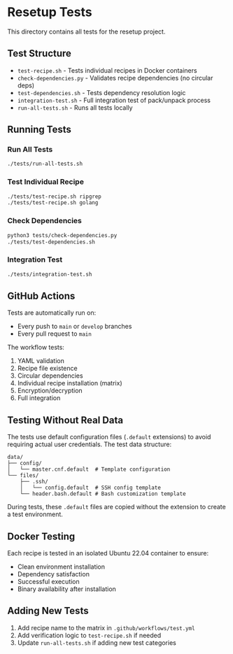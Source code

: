 # Resetup Tests

This directory contains all tests for the resetup project.

## Test Structure

- `test-recipe.sh` - Tests individual recipes in Docker containers
- `check-dependencies.py` - Validates recipe dependencies (no circular deps)
- `test-dependencies.sh` - Tests dependency resolution logic
- `integration-test.sh` - Full integration test of pack/unpack process
- `run-all-tests.sh` - Runs all tests locally

## Running Tests

### Run All Tests
```bash
./tests/run-all-tests.sh
```

### Test Individual Recipe
```bash
./tests/test-recipe.sh ripgrep
./tests/test-recipe.sh golang
```

### Check Dependencies
```bash
python3 tests/check-dependencies.py
./tests/test-dependencies.sh
```

### Integration Test
```bash
./tests/integration-test.sh
```

## GitHub Actions

Tests are automatically run on:
- Every push to `main` or `develop` branches
- Every pull request to `main`

The workflow tests:
1. YAML validation
2. Recipe file existence
3. Circular dependencies
4. Individual recipe installation (matrix)
5. Encryption/decryption
6. Full integration

## Testing Without Real Data

The tests use default configuration files (`.default` extensions) to avoid requiring actual user credentials. The test data structure:

```
data/
├── config/
│   └── master.cnf.default  # Template configuration
└── files/
    ├── .ssh/
    │   └── config.default  # SSH config template
    └── header.bash.default # Bash customization template
```

During tests, these `.default` files are copied without the extension to create a test environment.

## Docker Testing

Each recipe is tested in an isolated Ubuntu 22.04 container to ensure:
- Clean environment installation
- Dependency satisfaction
- Successful execution
- Binary availability after installation

## Adding New Tests

1. Add recipe name to the matrix in `.github/workflows/test.yml`
2. Add verification logic to `test-recipe.sh` if needed
3. Update `run-all-tests.sh` if adding new test categories